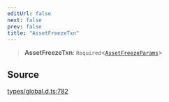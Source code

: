 ```yaml
---
editUrl: false
next: false
prev: false
title: "AssetFreezeTxn"
---
```


> **AssetFreezeTxn**: `Required`\<[`AssetFreezeParams`](../interfaces/AssetFreezeParams.md)\>

## Source

[types/global.d.ts:782](https://github.com/algorandfoundation/tealscript/blob/e015f8b0/types/global.d.ts#L782)
